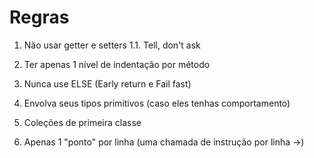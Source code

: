 # Regras

1. Não usar getter e setters
    1.1. Tell, don't ask

2. Ter apenas 1 nível de indentação por método

3. Nunca use ELSE (Early return e Fail fast)

4. Envolva seus tipos primitivos (caso eles tenhas comportamento)

5. Coleções de primeira classe

6. Apenas 1 "ponto" por linha (uma chamada de instrução por linha ->)
